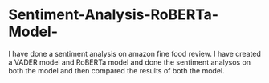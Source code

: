 # Sentiment-Analysis-RoBERTa-Model-
I have done a sentiment analysis on amazon fine food review. I have created a VADER model and RoBERTa model and done the sentiment analysos on both the model and then
compared the results of both the model.
